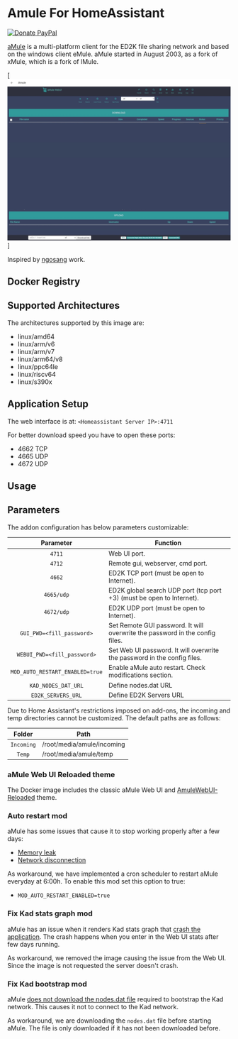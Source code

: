 # Amule For HomeAssistant

[![Donate PayPal](https://img.shields.io/badge/Donate-PayPal-yellow.svg)](https://paypal.me/wes93)


[aMule](https://github.com/amule-project/amule) is a multi-platform client for the ED2K file sharing network and based on the windows client eMule. aMule started in August 2003, as a fork of xMule, which is a fork of lMule.

[![Download Screenshot](doc/screenshot.png)]

Inspired by [ngosang](https://github.com/ngosang/docker-amule/releases) work.

## Docker Registry

## Supported Architectures

The architectures supported by this image are:

* linux/amd64
* linux/arm/v6
* linux/arm/v7
* linux/arm64/v8
* linux/ppc64le
* linux/riscv64
* linux/s390x

## Application Setup

The web interface is at: `<Homeassistant Server IP>:4711`

For better download speed you have to open these ports:

* 4662 TCP
* 4665 UDP
* 4672 UDP

## Usage

## Parameters

The addon configuration has below parameters customizable:

| Parameter | Function |
| :----: | --- |
| `4711` | Web UI port. |
| `4712` | Remote gui, webserver, cmd port. |
| `4662` | ED2K TCP port (must be open to Internet). |
| `4665/udp` | ED2K global search UDP port (tcp port +3) (must be open to Internet). |
| `4672/udp` | ED2K UDP port (must be open to Internet). |
| `GUI_PWD=<fill_password>` | Set Remote GUI password. It will overwrite the password in the config files. |
| `WEBUI_PWD=<fill_password>` | Set Web UI password. It will overwrite the password in the config files. |
| `MOD_AUTO_RESTART_ENABLED=true` | Enable aMule auto restart. Check modifications section. |
| `KAD_NODES_DAT_URL` | Define nodes.dat URL |
| `ED2K_SERVERS_URL` | Define ED2K Servers URL |

Due to Home Assistant's restrictions imposed on add-ons, the incoming and temp directories cannot be customized. The default paths are as follows:

| Folder | Path |
| :----: | --- |
| `Incoming` | /root/media/amule/incoming |
| `Temp` | /root/media/amule/temp |

### aMule Web UI Reloaded theme

The Docker image includes the classic aMule Web UI and [AmuleWebUI-Reloaded](https://github.com/MatteoRagni/AmuleWebUI-Reloaded) theme.

### Auto restart mod

aMule has some issues that cause it to stop working properly after a few days:
* [Memory leak](https://github.com/amule-project/amule/issues/314)
* [Network disconnection](https://github.com/amule-project/amule/issues/315)

As workaround, we have implemented a cron scheduler to restart aMule everyday at 6:00h. To enable this mod set this option to true:
* `MOD_AUTO_RESTART_ENABLED=true`

### Fix Kad stats graph mod

aMule has an issue when it renders Kad stats graph that [crash the application](https://github.com/amule-project/amule/issues/265). The crash happens when you enter in the Web UI stats after few days running.

As workaround, we removed the image causing the issue from the Web UI. Since the image is not requested the server doesn't crash.

### Fix Kad bootstrap mod

aMule [does not download the nodes.dat file](https://github.com/ngosang/docker-amule/issues/33) required to bootstrap the Kad network. This causes it not to connect to the Kad network.

As workaround, we are downloading the `nodes.dat` file before starting aMule. The file is only downloaded if it has not been downloaded before.
